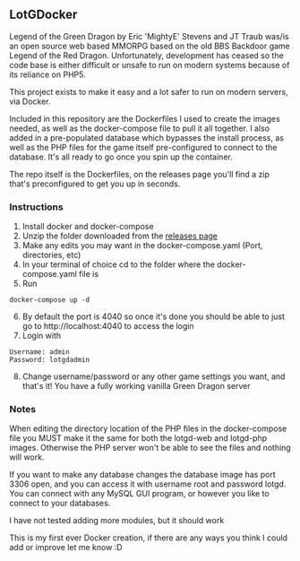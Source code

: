 ## LotGDocker

Legend of the Green Dragon by Eric 'MightyE' Stevens and JT Traub was/is an open source web based MMORPG based on the old BBS Backdoor game Legend of the Red Dragon.
Unfortunately, development has ceased so the code base is either difficult or unsafe to run on modern systems because of its reliance on PHP5.

This project exists to make it easy and a lot safer to run on modern servers, via Docker.

Included in this repository are the Dockerfiles I used to create the images needed, as well as the docker-compose file to pull it all together. 
I also added in a pre-populated database which bypasses the install process, as well as the PHP files for the game itself pre-configured
to connect to the database. It's all ready to go once you spin up the container.

The repo itself is the Dockerfiles, on the releases page you'll find a zip that's preconfigured to get you up in seconds.

### Instructions

1. Install docker and docker-compose
2. Unzip the folder downloaded from the [releases page](https://github.com/Kizaing/LotgDocker/releases/download/1.0/DockerGD.zip)
3. Make any edits you may want in the docker-compose.yaml (Port, directories, etc)
4. In your terminal of choice cd to the folder where the docker-compose.yaml file is
5. Run 
````
docker-compose up -d
````
6. By default the port is 4040 so once it's done you should be able to just go to http://localhost:4040 to access the login
7. Login with
````
Username: admin
Password: lotgdadmin
````
8. Change username/password or any other game settings you want, and that's it! You have a fully working vanilla Green Dragon server

### Notes

When editing the directory location of the PHP files in the docker-compose file you MUST make it the same for both the lotgd-web and lotgd-php images. Otherwise the PHP
server won't be able to see the files and nothing will work.

If you want to make any database changes the database image has port 3306 open, and you can access it with username root and password lotgd. You can connect with any MySQL 
GUI program, or however you like to connect to your databases.

I have not tested adding more modules, but it should work

This is my first ever Docker creation, if there are any ways you think I could add or improve let me know :D
